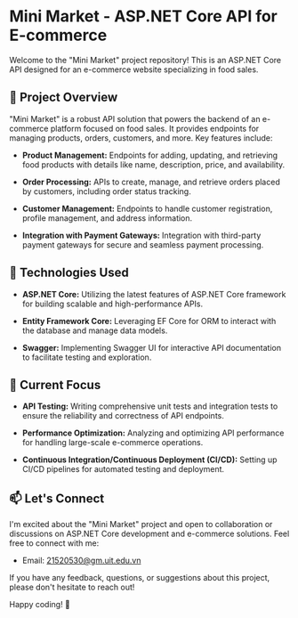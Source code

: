# Mini Market - ASP.NET Core API for E-commerce

Welcome to the "Mini Market" project repository! This is an ASP.NET Core API designed for an e-commerce website specializing in food sales.

## 🚀 Project Overview

"Mini Market" is a robust API solution that powers the backend of an e-commerce platform focused on food sales. It provides endpoints for managing products, orders, customers, and more. Key features include:
  
- **Product Management:** Endpoints for adding, updating, and retrieving food products with details like name, description, price, and availability.

- **Order Processing:** APIs to create, manage, and retrieve orders placed by customers, including order status tracking.

- **Customer Management:** Endpoints to handle customer registration, profile management, and address information.

- **Integration with Payment Gateways:** Integration with third-party payment gateways for secure and seamless payment processing.

## 🔧 Technologies Used

- **ASP.NET Core:** Utilizing the latest features of ASP.NET Core framework for building scalable and high-performance APIs.

- **Entity Framework Core:** Leveraging EF Core for ORM to interact with the database and manage data models.

- **Swagger:** Implementing Swagger UI for interactive API documentation to facilitate testing and exploration.


## 🌱 Current Focus

- **API Testing:** Writing comprehensive unit tests and integration tests to ensure the reliability and correctness of API endpoints.

- **Performance Optimization:** Analyzing and optimizing API performance for handling large-scale e-commerce operations.

- **Continuous Integration/Continuous Deployment (CI/CD):** Setting up CI/CD pipelines for automated testing and deployment.

## 📫 Let's Connect

I'm excited about the "Mini Market" project and open to collaboration or discussions on ASP.NET Core development and e-commerce solutions. Feel free to connect with me:

- Email: 21520530@gm.uit.edu.vn

If you have any feedback, questions, or suggestions about this project, please don't hesitate to reach out!

Happy coding! 🌟

